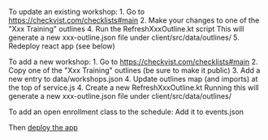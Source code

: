 To update an existing workshop:
    1. Go to https://checkvist.com/checklists#main
    2. Make your changes to one of the "Xxx Training" outlines
    4. Run the RefreshXxxOutline.kt script
        This will generate a new xxx-outline.json file under client/src/data/outlines/
    5. Redeploy react app (see below)

To add a new workshop:
    1. Go to https://checkvist.com/checklists#main
    2. Copy one of the "Xxx Training" outlines (be sure to make it public)
    3. Add a new entry to data/workshops.json
    4. Update outlines map (and imports) at the top of service.js
    4. Create a new RefreshXxxOutline.kt
        Running this will generate a new xxx-outline.json
        file under client/src/data/outlines/

To add an open enrollment class to the schedule:
    Add it to events.json

Then [deploy the app](./deploying-app-update.md)

